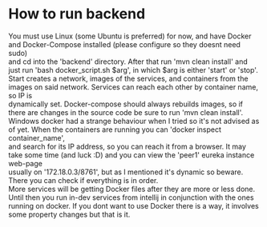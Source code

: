 # How to run backend

You must use Linux (some Ubuntu is preferred) for now, and have Docker and Docker-Compose installed (please configure so they doesnt need sudo) <br>
and cd into the 'backend' directory. After that run 'mvn clean install' and just run 'bash docker_script.sh $arg', in which $arg is either 'start' or 'stop'. <br>
Start creates a network, images of the services, and containers from the images on said network. Services can reach each other by container name, so IP is <br>
dynamically set. Docker-compose should always rebuilds images, so if there are changes in the source code be sure to run 'mvn clean install'. <br>
Windows docker had a strange behaviour when I tried so it's not advised as of yet. When the containers are running you can 'docker inspect container_name', <br>
and search for its IP address, so you can reach it from a browser. It may take some time (and luck :D) and you can view the 'peer1' eureka instance web-page <br>
usually on '172.18.0.3/8761', but as I mentioned it's dynamic so beware. There you can check if everything is in order. <br>
More services will be getting Docker files after they are more or less done. Until then you run in-dev services from intellij in conjunction with the ones <br>
running on docker. If you dont want to use Docker there is a way, it involves some property changes but that is it. <br>